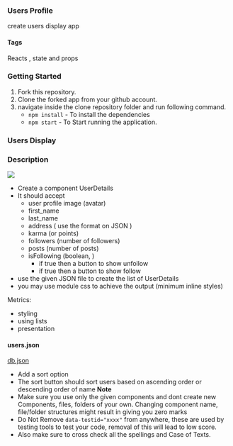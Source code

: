 ### Users Profile
create users display app 

#### Tags 
Reacts , state and props 
### Getting Started

1. Fork this repository.
2. Clone the forked app from your github account.
3. navigate inside the clone repository folder and run following command.
   - `npm install` - To install the dependencies
   - `npm start` - To Start running the application.
### Users Display 
### Description

![](https://i.imgur.com/9ArrHB7.png)

- Create a component UserDetails
- It should accept 
    - user profile image (avatar)
    - first_name
    - last_name
    - address ( use the format on JSON )
    - karma (or points)
    - followers (number of followers)
    - posts (number of posts)
    - isFollowing (boolean, )
        - if true then a button to show unfollow
        - if true then a button to show follow
- use the given JSON file to create the list of UserDetails
- you may use module css to achieve the output (minimum inline styles)

Metrics:
- styling
- using lists
- presentation

#### users.json
[db.json](https://masai-course.s3.ap-south-1.amazonaws.com/editor/uploads/2022-06-22/db_720032.json)
- Add a sort option
- The sort button should sort users based on ascending order or descending order of name
**Note** 
- Make sure you use only the given components and dont create new Components, files, folders of your own. Changing component name, file/folder structures might result in giving you zero marks
- Do Not Remove `data-testid="xxxx"` from anywhere, these are used by testing tools to test your code, removal of this will lead to low score.
- Also make sure to cross check all the spellings and Case of Texts.
